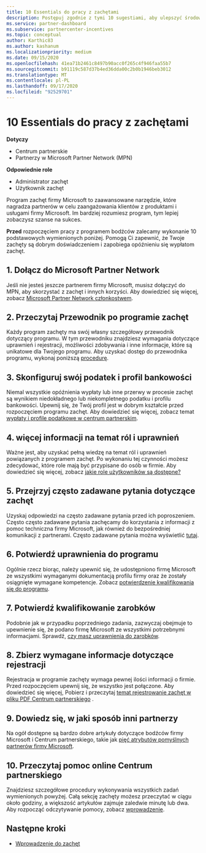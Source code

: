 ```yaml
---
title: 10 Essentials do pracy z zachętami
description: Postępuj zgodnie z tymi 10 sugestiami, aby ulepszyć środowisko programu zachęty i otrzymywać wypłaty.
ms.service: partner-dashboard
ms.subservice: partnercenter-incentives
ms.topic: conceptual
author: Karthic83
ms.author: kashanum
ms.localizationpriority: medium
ms.date: 09/15/2020
ms.openlocfilehash: 41ea71b2461c8497b90acc0f265c4f946faa55b7
ms.sourcegitcommit: b91119c587d37b4ed36dda00c2b0b1946beb3012
ms.translationtype: MT
ms.contentlocale: pl-PL
ms.lasthandoff: 09/17/2020
ms.locfileid: "92529701"
---
```

# <a name="the-10-essentials-for-working-with-incentives"></a>10 Essentials do pracy z zachętami

**Dotyczy**

- Centrum partnerskie
- Partnerzy w Microsoft Partner Network (MPN)

**Odpowiednie role**

- Administrator zachęt
- Użytkownik zachęt

Program zachęt firmy Microsoft to zaawansowane narzędzie, które nagradza partnerów w celu zaangażowania klientów z produktami i usługami firmy Microsoft. Im bardziej rozumiesz program, tym lepiej zobaczysz szanse na sukces.

**Przed** rozpoczęciem pracy z programem bodźców zalecamy wykonanie 10 podstawowych wymienionych poniżej. Pomogą Ci zapewnić, że Twoje zachęty są dobrym doświadczeniem i zapobiega opóźnieniu się wypłatom zachęt.

## <a name="1-join-the-microsoft-partner-network"></a>1. Dołącz do Microsoft Partner Network

Jeśli nie jesteś jeszcze partnerem firmy Microsoft, musisz dołączyć do MPN, aby skorzystać z zachęt i innych korzyści. Aby dowiedzieć się więcej, zobacz [Microsoft Partner Network członkostwem](https://partner.microsoft.com/membership).

## <a name="2-read-your-incentives-program-guide"></a>2. Przeczytaj Przewodnik po programie zachęt

Każdy program zachęty ma swój własny szczegółowy przewodnik dotyczący programu. W tym przewodniku znajdziesz wymagania dotyczące uprawnień i rejestracji, możliwości zdobywania i inne informacje, które są unikatowe dla Twojego programu. Aby uzyskać dostęp do przewodnika programu, wykonaj poniższą [procedurę](incentives-determined-your-program-eligibility.md#determining-your-program-eligibility).

## <a name="3-set-up-your-tax-and-banking-profile"></a>3. Skonfiguruj swój podatek i profil bankowości

Niemal wszystkie opóźnienia wypłaty lub inne przerwy w procesie zachęt są wynikiem niedokładnego lub niekompletnego podatku i profilu bankowości. Upewnij się, że Twój profil jest w dobrym kształcie przed rozpoczęciem programu zachęt. Aby dowiedzieć się więcej, zobacz temat [wypłaty i profile podatkowe w centrum partnerskim](incentives-create-and-manage-your-payout-and-tax-profiles.md).

## <a name="4-learn-about-roles-and-permissions"></a>4. więcej informacji na temat ról i uprawnień

Ważne jest, aby uzyskać pełną wiedzę na temat ról i uprawnień powiązanych z programem zachęt. Po wykonaniu tej czynności możesz zdecydować, które role mają być przypisane do osób w firmie. Aby dowiedzieć się więcej, zobacz [jakie role użytkowników są dostępne?](incentives-faq.md#what-user-roles-are-available)

## <a name="5-review-the-incentives-faq"></a>5. Przejrzyj często zadawane pytania dotyczące zachęt

Uzyskaj odpowiedzi na często zadawane pytania przed ich poproszeniem. Często często zadawane pytania zachęcamy do korzystania z informacji z pomoc techniczna firmy Microsoft, jak również do bezpośredniej komunikacji z partnerami. Często zadawane pytania można wyświetlić [tutaj](incentives-faq.md).

## <a name="6-confirm-your-program-eligibility"></a>6. Potwierdź uprawnienia do programu

Ogólnie rzecz biorąc, należy upewnić się, że udostępniono firmę Microsoft ze wszystkimi wymaganymi dokumentacją profilu firmy oraz że zostały osiągnięte wymagane kompetencje. Zobacz [potwierdzenie kwalifikowania się do programu](incentives-determined-your-program-eligibility.md).

## <a name="7-confirm-your-earnings-eligibility"></a>7. Potwierdź kwalifikowanie zarobków

Podobnie jak w przypadku poprzedniego zadania, zazwyczaj obejmuje to upewnienie się, że podano firmę Microsoft ze wszystkimi potrzebnymi informacjami. Sprawdź, [czy masz uprawnienia do zarobków](incentives-confirm-your-earnings-eligibility.md).

## <a name="8-gather-the-necessary-enrollment-information"></a>8. Zbierz wymagane informacje dotyczące rejestracji

Rejestracja w programie zachęty wymaga pewnej ilości informacji o firmie. Przed rozpoczęciem upewnij się, że wszystko jest połączone. Aby dowiedzieć się więcej, Pobierz i przeczytaj [temat rejestrowanie zachęt w pliku PDF Centrum partnerskiego](https://assetsprod.microsoft.com/partner-center-incentives-enrollment.pdf) .

## <a name="9-learn-how-other-partners-do-it"></a>9. Dowiedz się, w jaki sposób inni partnerzy

Na ogół dostępne są bardzo dobre artykuły dotyczące bodźców firmy Microsoft i Centrum partnerskiego, takie jak [pięć atrybutów pomyślnych partnerów firmy Microsoft](https://www.microsoft.com/en-us/us-partner-blog/2019/08/29/the-five-attributes-of-successful-microsoft-partners/).

## <a name="10-read-the-partner-center-online-help"></a>10. Przeczytaj pomoc online Centrum partnerskiego

Znajdziesz szczegółowe procedury wykonywania wszystkich zadań wymienionych powyżej. Całą sekcję zachęty możesz przeczytać w ciągu około godziny, a większość artykułów zajmuje zaledwie minutę lub dwa. Aby rozpocząć odczytywanie pomocy, zobacz [wprowadzenie](incentives-get-started-intro.md).

## <a name="next-steps"></a>Następne kroki

- [Wprowadzenie do zachęt](incentives-get-started-intro.md)
